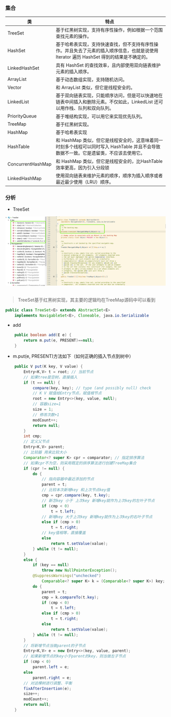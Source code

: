 ### 集合
类|特点
---|---
TreeSet|基于红黑树实现，支持有序性操作，例如根据一个范围查找元素的操作。
HashSet|基于哈希表实现，支持快速查找，但不支持有序性操作。并且失去了元素的插入顺序信息，也就是说使用 Iterator 遍历 HashSet 得到的结果是不确定的。
LinkedHashSet|具有 HashSet 的查找效率，且内部使用双向链表维护元素的插入顺序。
ArrayList|基于动态数组实现，支持随机访问。
Vector|和 ArrayList 类似，但它是线程安全的。
LinkedList|基于双向链表实现，只能顺序访问，但是可以快速地在链表中间插入和删除元素。不仅如此，LinkedList 还可以用作栈、队列和双向队列。
PriorityQueue|基于堆结构实现，可以用它来实现优先队列。
TreeMap|基于红黑树实现。
HashMap|基于哈希表实现
HashTable|和 HashMap 类似，但它是线程安全的，这意味着同一时刻多个线程可以同时写入 HashTable 并且不会导致数据不一致。它是遗留类，不应该去使用它。
ConcurrentHashMap|和 HashMap 类似，但它是线程安全的，比HashTable效率更高，因为引入分段锁
LinkedHashMap|使用双向链表来维护元素的顺序，顺序为插入顺序或者最近最少使用（LRU）顺序。

### 分析
- TreeSet
<div align="center"> <img src="../../images/treeSet.png"/> </div><br>

> TreeSet基于红黑树实现，其主要的逻辑均在TreeMap源码中可以看到
```java
public class TreeSet<E> extends AbstractSet<E>
    implements NavigableSet<E>, Cloneable, java.io.Serializable
```
- add
```java
    public boolean add(E e) {
        return m.put(e, PRESENT)==null;
    }
```
- m.put(e, PRESENT)方法如下（如何正确的插入节点到树中）
```java
    public V put(K key, V value) {
        Entry<K,V> t = root; // 当前节点
        // 如果tree是空树，直接插入
        if (t == null) {
            compare(key, key); // type (and possibly null) check
            // K V 赋值给Entry节点，赋值根节点
            root = new Entry<>(key, value, null);
            // 容器size=1
            size = 1;
            // 修改次数+1
            modCount++;
            return null;
        }
        int cmp;
        // 定义父节点
        Entry<K,V> parent;
        // 比较器 用来比较大小
        Comparator<? super K> cpr = comparator; // 指定排序算法
        // 如果cpr不为空，则采用既定的排序算法进行创建TreeMap集合
        if (cpr != null) {
            do {
                // 指向容器中最近添加的节点
                parent = t;
                // 比较本次新增key 和上次节点key值
                cmp = cpr.compare(key, t.key);
                // 新怎key 小于 上次key 新增key就作为上次key的左叶子节点
                if (cmp < 0)
                    t = t.left;
                // 新增key 大于上次key 新增key就作为上次key的右叶子节点
                else if (cmp > 0)
                    t = t.right;
                // key值相等，直接覆盖
                else
                    return t.setValue(value);
            } while (t != null);
        }
        else {
            if (key == null)
                throw new NullPointerException();
            @SuppressWarnings("unchecked")
                Comparable<? super K> k = (Comparable<? super K>) key;
            do {
                parent = t;
                cmp = k.compareTo(t.key);
                if (cmp < 0)
                    t = t.left;
                else if (cmp > 0)
                    t = t.right;
                else
                    return t.setValue(value);
            } while (t != null);
        }
        // 将新增节点当做parent的子节点
        Entry<K,V> e = new Entry<>(key, value, parent);
        // 如果新增节点的key小于parent的key，则当做左子节点
        if (cmp < 0)
            parent.left = e;
        else
            parent.right = e;
        // 对这棵树进行调整、平衡
        fixAfterInsertion(e);
        size++;
        modCount++;
        return null;
    }
```